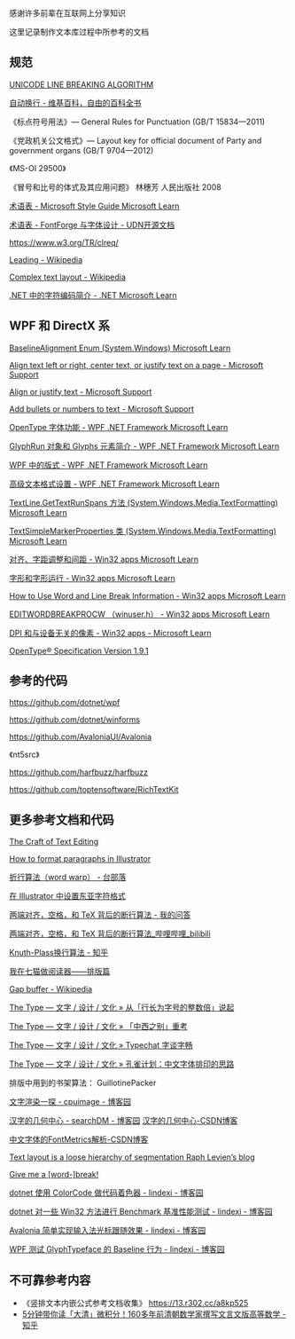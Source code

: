 ﻿感谢许多前辈在互联网上分享知识

这里记录制作文本库过程中所参考的文档

## 规范

[UNICODE LINE BREAKING ALGORITHM](https://www.unicode.org/reports/tr14/)

[自动换行 - 维基百科，自由的百科全书](https://zh.wikipedia.org/zh-hans/%E8%87%AA%E5%8A%A8%E6%8D%A2%E8%A1%8C )

《标点符号用法》— General Rules for Punctuation (GB/T 15834—2011)

《党政机关公文格式》— Layout key for official document of Party and government organs (GB/T 9704—2012)

《MS-OI 29500》

《冒号和比号的体式及其应用问题》 林穗芳 人民出版社 2008

[术语表 - Microsoft Style Guide Microsoft Learn](https://learn.microsoft.com/en-us/style-guide/a-z-word-list-term-collections/t/text-text-message )

[术语表 - FontForge 与字体设计 - UDN开源文档](https://doc.yonyoucloud.com/doc/wiki/project/fontforge-and-font-design/glossary.html )

<https://www.w3.org/TR/clreq/>

[Leading - Wikipedia](https://en.wikipedia.org/wiki/Leading )

[Complex text layout - Wikipedia](https://en.wikipedia.org/wiki/Complex_text_layout )

[.NET 中的字符编码简介 - .NET Microsoft Learn](https://learn.microsoft.com/zh-cn/dotnet/standard/base-types/character-encoding-introduction#grapheme-clusters )

## WPF 和 DirectX 系

[BaselineAlignment Enum (System.Windows) Microsoft Learn](https://learn.microsoft.com/zh-cn/dotnet/api/system.windows.baselinealignment?view=windowsdesktop-9.0 )

[Align text left or right, center text, or justify text on a page - Microsoft Support](https://support.microsoft.com/en-us/office/align-text-left-or-right-center-text-or-justify-text-on-a-page-70da744d-0f4d-472e-916d-1c42d94dc33f )

[Align or justify text - Microsoft Support](https://support.microsoft.com/en-us/office/align-or-justify-text-b9096ed4-7323-4ff3-921a-1ba7ba31faf1 )

[Add bullets or numbers to text - Microsoft Support](https://support.microsoft.com/en-us/office/add-bullets-or-numbers-to-text-a6f1b87e-fca8-47da-ade9-5d99b7f41f04 )

[OpenType 字体功能 - WPF .NET Framework Microsoft Learn](https://learn.microsoft.com/zh-cn/dotnet/desktop/wpf/advanced/opentype-font-features )

[GlyphRun 对象和 Glyphs 元素简介 - WPF .NET Framework Microsoft Learn](https://learn.microsoft.com/zh-cn/dotnet/desktop/wpf/advanced/introduction-to-the-glyphrun-object-and-glyphs-element?view=netframeworkdesktop-4.8&viewFallbackFrom=netdesktop-7.0 )

[WPF 中的版式 - WPF .NET Framework Microsoft Learn](https://learn.microsoft.com/zh-cn/dotnet/desktop/wpf/advanced/typography-in-wpf )

[高级文本格式设置 - WPF .NET Framework Microsoft Learn](https://learn.microsoft.com/zh-cn/dotnet/desktop/wpf/advanced/advanced-text-formatting?view=netframeworkdesktop-4.8 )

[TextLine.GetTextRunSpans 方法 (System.Windows.Media.TextFormatting) Microsoft Learn](https://learn.microsoft.com/zh-cn/dotnet/api/system.windows.media.textformatting.textline.gettextrunspans?view=windowsdesktop-7.0 )

[TextSimpleMarkerProperties 类 (System.Windows.Media.TextFormatting) Microsoft Learn](https://learn.microsoft.com/zh-cn/dotnet/api/system.windows.media.textformatting.textsimplemarkerproperties?view=windowsdesktop-7.0 )

[对齐、字距调整和间距 - Win32 apps Microsoft Learn](https://learn.microsoft.com/zh-cn/windows/win32/directwrite/justification--kerning--and-spacing )

[字形和字形运行 - Win32 apps Microsoft Learn](https://learn.microsoft.com/zh-cn/windows/win32/directwrite/glyphs-and-glyph-runs )

[How to Use Word and Line Break Information - Win32 apps Microsoft Learn](https://learn.microsoft.com/en-us/windows/win32/controls/use-word-and-line-break-information )

[EDITWORDBREAKPROCW （winuser.h） - Win32 apps Microsoft Learn](https://learn.microsoft.com/zh-cn/windows/win32/api/winuser/nc-winuser-editwordbreakprocw )

[DPI 和与设备无关的像素 - Win32 apps - Microsoft Learn](https://learn.microsoft.com/zh-cn/windows/win32/learnwin32/dpi-and-device-independent-pixels )

[OpenType® Specification Version 1.9.1](https://learn.microsoft.com/en-us/typography/opentype/spec/ )

## 参考的代码

<https://github.com/dotnet/wpf>

<https://github.com/dotnet/winforms>

<https://github.com/AvaloniaUI/Avalonia>

《nt5src》

<https://github.com/harfbuzz/harfbuzz>

<https://github.com/toptensoftware/RichTextKit>

## 更多参考文档和代码

[The Craft of Text Editing](http://www.finseth.com/craft/ )

[How to format paragraphs in Illustrator](https://helpx.adobe.com/illustrator/using/formatting-paragraphs.html )

[折行算法（word warp） - 台部落](https://www.twblogs.net/a/5b84bb972b71775d1cd19cf0 )

[在 Illustrator 中设置东亚字符格式](https://helpx.adobe.com/cn/illustrator/using/formatting-asian-characters.html )

[两端对齐，空格，和 TeX 背后的断行算法 - 我的问答](https://ask.latexstudio.net/ask/article/525.html )

[两端对齐，空格，和 TeX 背后的断行算法_哔哩哔哩_bilibili](https://www.bilibili.com/video/BV1Zd4y1M75r/?share_source=copy_web&amp%3Bvd_source=3611eb04d6168eb065e2f7a5995676e6 )

[Knuth-Plass换行算法 - 知乎](https://zhuanlan.zhihu.com/p/194831235 )

[我在七猫做阅读器——排版篇](https://tech.qimao.com/reader/ )

[Gap buffer - Wikipedia](https://en.wikipedia.org/wiki/Gap_buffer )

[The Type — 文字 / 设计 / 文化 » 从「行长为字号的整数倍」说起](https://www.thetype.com/2017/07/12513/ )

[The Type — 文字 / 设计 / 文化 » 「中西之别」重考](https://www.thetype.com/2017/08/12954/ )

[The Type — 文字 / 设计 / 文化 » Typechat 字谈字畅](https://www.thetype.com/typechat/ )

[The Type — 文字 / 设计 / 文化 » 孔雀计划：中文字体排印的思路](https://www.thetype.com/kongque/ )

排版中用到的书架算法： GuillotinePacker

[文字渲染一探 - cpuimage - 博客园](https://www.cnblogs.com/cpuimage/p/13337475.html )

[汉字的几何中心 - searchDM - 博客园](https://www.cnblogs.com/wycg1984/archive/2010/06/21/1762148.html ) [汉字的几何中心-CSDN博客](https://blog.csdn.net/aodeng9367/article/details/102305442 )

[中文字体的FontMetrics解析-CSDN博客](https://blog.csdn.net/loveyou388i/article/details/115934795 )

[Text layout is a loose hierarchy of segmentation Raph Levien’s blog](https://raphlinus.github.io/text/2020/10/26/text-layout.html )

[Give me a [word-]break!](https://archives.miloush.net/michkap/archive/2005/02/21/377288.html )

[dotnet 使用 ColorCode 做代码着色器 - lindexi - 博客园](https://www.cnblogs.com/lindexi/p/18687046 )

[dotnet 对一些 Win32 方法进行 Benchmark 基准性能测试 - lindexi - 博客园](https://www.cnblogs.com/lindexi/p/18674064 )

[Avalonia 简单实现输入法光标跟随效果 - lindexi - 博客园](https://www.cnblogs.com/lindexi/p/18669800 )

[WPF 测试 GlyphTypeface 的 Baseline 行为 - lindexi - 博客园](https://www.cnblogs.com/lindexi/p/18658843 )

## 不可靠参考内容

- 《竖排文本内嵌公式参考文档收集》 https://13.r302.cc/a8kp525
- [5分钟带你读「大清」微积分！160多年前清朝数学家撰写文言文版高等数学 - 知乎](https://zhuanlan.zhihu.com/p/439526889 )
